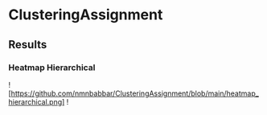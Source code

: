 # ClusteringAssignment

## Results
###  Heatmap Hierarchical
![https://github.com/nmnbabbar/ClusteringAssignment/blob/main/heatmap_hierarchical.png]
!
